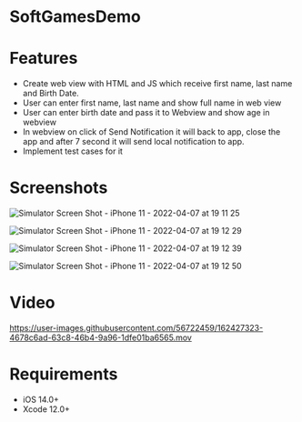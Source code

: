 # SoftGamesDemo

# Features
- Create web view with HTML and JS which receive first name, last name and Birth Date.
- User can enter first name, last name and show full name in web view
- User can enter birth date and pass it to Webview and show age in webview
- In webview on click of Send Notification it will back to app, close the app and after 7 second it will send local notification to app.
- Implement test cases for it

# Screenshots

![Simulator Screen Shot - iPhone 11 - 2022-04-07 at 19 11 25](https://user-images.githubusercontent.com/56722459/162412197-9e7481b7-3556-4603-9a6f-b69d4e16c8a5.png)

![Simulator Screen Shot - iPhone 11 - 2022-04-07 at 19 12 29](https://user-images.githubusercontent.com/56722459/162412203-34632d5d-3b7b-45c3-bfda-12462805f496.png)

![Simulator Screen Shot - iPhone 11 - 2022-04-07 at 19 12 39](https://user-images.githubusercontent.com/56722459/162412214-d11ba230-2cc0-4b27-a10c-864d5921384f.png)

![Simulator Screen Shot - iPhone 11 - 2022-04-07 at 19 12 50](https://user-images.githubusercontent.com/56722459/162412218-2514fe92-e765-4207-8011-9e6d3596ec80.png)

# Video
https://user-images.githubusercontent.com/56722459/162427323-4678c6ad-63c8-46b4-9a96-1dfe01ba6565.mov

# Requirements
- iOS 14.0+
- Xcode 12.0+
